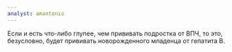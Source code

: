 ```yaml
---
analyst: amantonio
---
```


Если и есть что-либо глупее, чем прививать подростка от ВПЧ, то это, безусловно, будет прививать новорожденного младенца от гепатита В.
